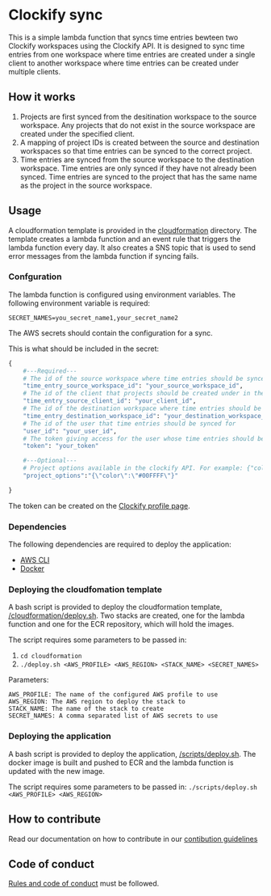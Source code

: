 # Clockify sync
This is a simple lambda function that syncs time entries bewteen two Clockify workspaces using the Clockify API.
It is designed to sync time entries from one workspace where time entries are created under a single client to another workspace where time entries can be created under multiple clients.

## How it works
1. Projects are first synced from the desitination workspace to the source workspace. Any projects that do not exist in the source workspace are created under the specified client.
2. A mapping of project IDs is created between the source and destination workspaces so that time entries can be synced to the correct project.
3. Time entries are synced from the source workspace to the destination workspace. Time entries are only synced if they have not already been synced. Time entries are synced to the project that has the same name as the project in the source workspace.

## Usage
A cloudformation template is provided in the [cloudformation](/cloudformation/) directory. The template creates a lambda function and an event rule that triggers the lambda function every day. It also creates a SNS topic that is used to send error messages from the lambda function if syncing fails.

### Confguration
The lambda function is configured using environment variables. The following environment variable is required:

`SECRET_NAMES=you_secret_name1,your_secret_name2`

The AWS secrets should contain the configuration for a sync.

This is what should be included in the secret:

```py
{
    #---Required---
    # The id of the source workspace where time entries should be synced from
    "time_entry_source_workspace_id": "your_source_workspace_id",
    # The id of the client that projects should be created under in the source workspace
    "time_entry_source_client_id": "your_client_id",
    # The id of the destination workspace where time entries should be synced to
    "time_entry_destination_workspace_id": "your_destination_workspace_id",
    # The id of the user that time entries should be synced for
    "user_id": "your_user_id",
    # The token giving access for the user whose time entries should be synced
    "token": "your_token"

    #---Optional---
    # Project options available in the clockify API. For example: {"color":"#00FFFF"}
    "project_options":"{\"color\":\"#00FFFF\"}"

}
```
The token can be created on the [Clockify profile page](https://app.clockify.me/user/settings).

### Dependencies
The following dependencies are required to deploy the application:
- [AWS CLI](https://aws.amazon.com/cli/)
- [Docker](https://www.docker.com/)

### Deploying the cloudfomation template
A bash script is provided to deploy the cloudformation template, [/cloudformation/deploy.sh](/cloudformation/deploy.sh).
Two stacks are created, one for the lambda function and one for the ECR repository, which will hold the images.

The script requires some parameters to be passed in:
1. `cd cloudformation`
2. `./deploy.sh <AWS_PROFILE> <AWS_REGION> <STACK_NAME> <SECRET_NAMES>`

Parameters:
```
AWS_PROFILE: The name of the configured AWS profile to use
AWS_REGION: The AWS region to deploy the stack to
STACK_NAME: The name of the stack to create
SECRET_NAMES: A comma separated list of AWS secrets to use
```

### Deploying the application
A bash script is provided to deploy the application, [/scripts/deploy.sh](/scripts/deploy.sh).
The docker image is built and pushed to ECR and the lambda function is updated with the new image.

The script requires some parameters to be passed in:
`./scripts/deploy.sh <AWS_PROFILE> <AWS_REGION>`

## How to contribute
Read our documentation on how to contribute in our [contibution guidelines](/CONTRIBUTING.md)

## Code of conduct
[Rules and code of conduct](/CODE_OF_CONDUCT.md) must be followed.

